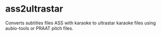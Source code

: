 # ass2ultrastar
Converts subtitles files ASS with karaoke to ultrastar karaoke files using aubio-tools or PRAAT pitch files.
